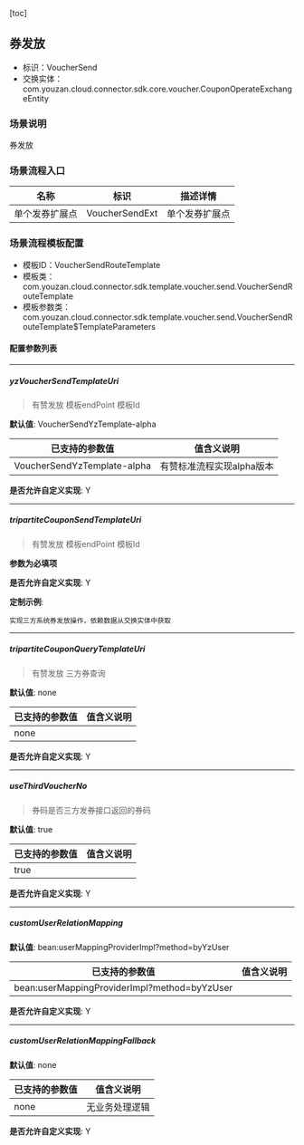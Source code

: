 [toc]

## 券发放
- 标识：VoucherSend
- 交换实体：com.youzan.cloud.connector.sdk.core.voucher.CouponOperateExchangeEntity
### 场景说明
券发放
### 场景流程入口

名称 | 标识 | 描述详情
---|---|---
单个发券扩展点 | VoucherSendExt | 单个发券扩展点

### 场景流程模板配置
- 模板ID：VoucherSendRouteTemplate
- 模板类：com.youzan.cloud.connector.sdk.template.voucher.send.VoucherSendRouteTemplate
- 模板参数类：com.youzan.cloud.connector.sdk.template.voucher.send.VoucherSendRouteTemplate$TemplateParameters

#### 配置参数列表

---
##### yzVoucherSendTemplateUri
> 有赞发放 模板endPoint 模板Id

**默认值**: VoucherSendYzTemplate-alpha

已支持的参数值 | 值含义说明
---|---
VoucherSendYzTemplate-alpha | 有赞标准流程实现alpha版本

**是否允许自定义实现**: Y

---
##### tripartiteCouponSendTemplateUri
> 有赞发放 模板endPoint 模板Id

**参数为必填项**


**是否允许自定义实现**: Y


**定制示例**:
```
实现三方系统券发放操作，依赖数据从交换实体中获取
```
---
##### tripartiteCouponQueryTemplateUri
> 有赞发放 三方券查询

**默认值**: none

已支持的参数值 | 值含义说明
---|---
none | 

**是否允许自定义实现**: Y

---
##### useThirdVoucherNo
> 券码是否三方发券接口返回的券码

**默认值**: true

已支持的参数值 | 值含义说明
---|---
true | 

**是否允许自定义实现**: Y

---
##### customUserRelationMapping
> 

**默认值**: bean:userMappingProviderImpl?method=byYzUser

已支持的参数值 | 值含义说明
---|---
bean:userMappingProviderImpl?method=byYzUser | 

**是否允许自定义实现**: Y

---
##### customUserRelationMappingFallback
> 

**默认值**: none

已支持的参数值 | 值含义说明
---|---
none | 无业务处理逻辑

**是否允许自定义实现**: Y



